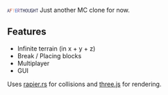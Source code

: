 ![](/public/gui/logo.png) Just another MC clone for now.

## Features

- Infinite terrain (in x + y + z)
- Break / Placing blocks
- Multiplayer
- GUI

Uses [rapier.rs](https://rapier.rs) for collisions and
[three.js](https://threejs.org) for rendering.
